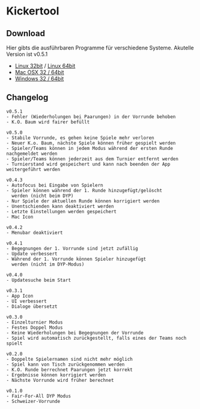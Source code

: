 # Kickertool #

## Download ##
Hier gibts die ausführbaren Programme für verschiedene Systeme.
Akutelle Version ist v0.5.1

- [Linux 32bit](http://arnefeil.de/kickertool/linux32.zip) /
 [Linux 64bit](http://arnefeil.de/kickertool/linux64.zip)
- [Mac OSX 32 / 64bit](http://arnefeil.de/kickertool/osx.zip)
- [Windows 32 / 64bit](http://arnefeil.de/kickertool/win.zip)

## Changelog ##

    v0.5.1
    - Fehler (Wiederholungen bei Paarungen) in der Vorrunde behoben
    - K.O. Baum wird fairer befüllt

    v0.5.0
    - Stabile Vorrunde, es gehen keine Spiele mehr verloren
    - Neuer K.o. Baum, nächste Spiele können früher gespielt werden
    - Spieler/Teams können in jedem Modus während der ersten Runde nachgemeldet werden
    - Spieler/Teams können jederzeit aus dem Turnier entfernt werden
    - Turnierstand wird gespeichert und kann nach beenden der App weitergeführt werden

    v0.4.3
    - Autofocus bei Eingabe von Spielern
    - Spieler können während der 1. Runde hinzugefügt/gelöscht
      werden (nicht beim DYP)
    - Nur Spiele der aktuellen Runde können korrigiert werden
    - Unentschienden kann deaktiviert werden
    - Letzte Einstellungen werden gespeichert
    - Mac Icon

    v0.4.2
    - Menubar deaktiviert

    v0.4.1
    - Begegnungen der 1. Vorrunde sind jetzt zufällig
    - Update verbessert
    - Während der 1. Vorrunde können Spieler hinzugefügt
      werden (nicht im DYP-Modus)

    v0.4.0
    - Updatesuche beim Start

    v0.3.1
    - App Icon
    - UI verbessert
    - Dialoge übersetzt

    v0.3.0
    - Einzelturnier Modus
    - Festes Doppel Modus
    - Keine Wiederholungen bei Begegnungen der Vorrunde
    - Spiel wird automatisch zurückgestellt, falls eines der Teams noch spielt

    v0.2.0
    - Doppelte Spielernamen sind nicht mehr möglich
    - Spiel kann von Tisch zurückgenommen werden
    - K.O. Runde berrechnet Paarungen jetzt korrekt
    - Ergebnisse können korrigiert werden
    - Nächste Vorrunde wird früher berechnet

    v0.1.0
    - Fair-For-All DYP Modus
    - Schweizer-Vorrunde

